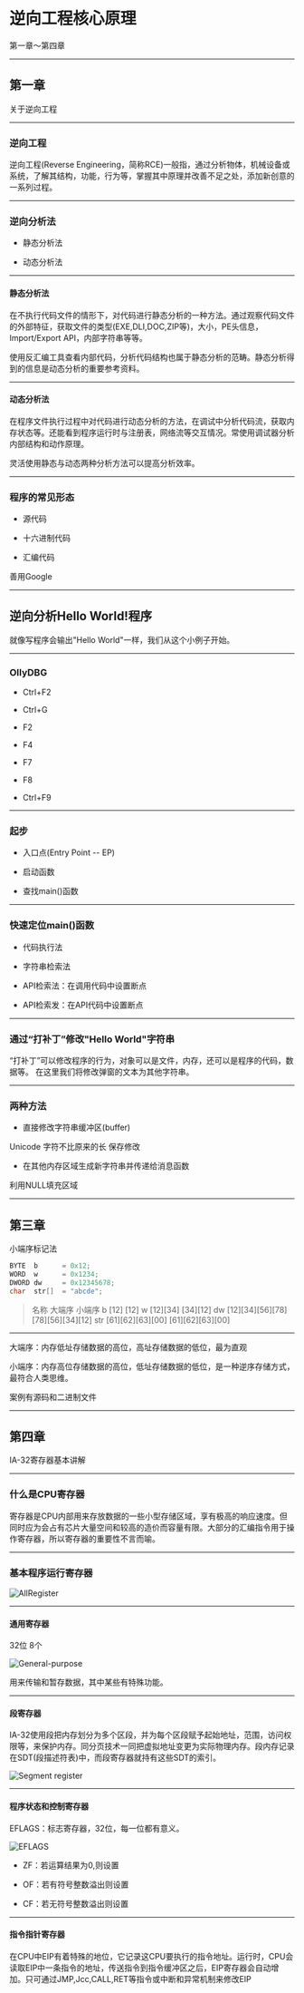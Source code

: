 # 逆向工程核心原理

第一章～第四章

---

## 第一章

关于逆向工程

---

### 逆向工程

逆向工程(Reverse Engineering，简称RCE)一般指，通过分析物体，机械设备或系统，了解其结构，功能，行为等，掌握其中原理并改善不足之处，添加新创意的一系列过程。

---

### 逆向分析法

* 静态分析法

* 动态分析法

---

#### 静态分析法

在不执行代码文件的情形下，对代码进行静态分析的一种方法。通过观察代码文件的外部特征，获取文件的类型(EXE,DLI,DOC,ZIP等)，大小，PE头信息，Import/Export API，内部字符串等等。

使用反汇编工具查看内部代码，分析代码结构也属于静态分析的范畴。静态分析得到的信息是动态分析的重要参考资料。

---

#### 动态分析法

在程序文件执行过程中对代码进行动态分析的方法，在调试中分析代码流，获取内存状态等。还能看到程序运行时与注册表，网络流等交互情况。常使用调试器分析内部结构和动作原理。

灵活使用静态与动态两种分析方法可以提高分析效率。

---

### 程序的常见形态

* 源代码

* 十六进制代码

* 汇编代码

善用Google

---

## 逆向分析Hello World!程序

就像写程序会输出"Hello World"一样，我们从这个小例子开始。

---

### OllyDBG

* Ctrl+F2

* Ctrl+G

* F2

* F4

* F7

* F8

* Ctrl+F9

---

### 起步

* 入口点(Entry Point -- EP)

* 启动函数

* 查找main()函数

---

### 快速定位main()函数

* 代码执行法

* 字符串检索法

* API检索法：在调用代码中设置断点

* API检索发：在API代码中设置断点

---

### 通过“打补丁”修改"Hello World"字符串

“打补丁”可以修改程序的行为，对象可以是文件，内存，还可以是程序的代码，数据等。
在这里我们将修改弹窗的文本为其他字符串。

---

### 两种方法

* 直接修改字符串缓冲区(buffer)

Unicode 字符不比原来的长 保存修改

* 在其他内存区域生成新字符串并传递给消息函数

利用NULL填充区域

---

## 第三章

小端序标记法

```C++
BYTE  b      = 0x12;
WORD  w      = 0x1234;
DWORD dw     = 0x12345678;
char  str[]  = "abcde";
```

> 名称 大端序                小端序
> b    [12]                  [12]
> w    [12][34]              [34][12]
> dw   [12][34][56][78]      [78][56][34][12]
> str  [61][62][63][00]      [61][62][63][00]

---

大端序：内存低址存储数据的高位，高址存储数据的低位，最为直观

小端序：内存高位存储数据的高位，低址存储数据的低位，是一种逆序存储方式，最符合人类思维。

案例有源码和二进制文件

---

## 第四章

IA-32寄存器基本讲解

---

### 什么是CPU寄存器

寄存器是CPU内部用来存放数据的一些小型存储区域，享有极高的响应速度。但同时应为会占有芯片大量空间和较高的造价而容量有限。大部分的汇编指令用于操作寄存器，所以寄存器的重要性不言而喻。

---

### 基本程序运行寄存器

![AllRegister](http://ininet.org/the-computer-levels-hierarchy/13219_html_m1d7bb0bb.png)

---

#### 通用寄存器

32位 8个

![General-purpose](http://ininet.org/the-computer-levels-hierarchy/13219_html_4d26e433.png)

用来传输和暂存数据，其中某些有特殊功能。

---

#### 段寄存器

IA-32使用段把内存划分为多个区段，并为每个区段赋予起始地址，范围，访问权限等，来保护内存。同分页技术一同把虚拟地址变更为实际物理内存。段内存记录在SDT(段描述符表)中，而段寄存器就持有这些SDT的索引。

![Segment register](https://i.imgur.com/594EmIR.png)

---

#### 程序状态和控制寄存器

EFLAGS：标志寄存器，32位，每一位都有意义。

![EFLAGS](https://i.stack.imgur.com/aPbbT.png)

* ZF：若运算结果为0,则设置

* OF：若有符号整数溢出则设置

* CF：若无符号整数溢出则设置

---

#### 指令指针寄存器

在CPU中EIP有着特殊的地位，它记录这CPU要执行的指令地址。运行时，CPU会读取EIP中一条指令的地址，传送指令到指令缓冲区之后，EIP寄存器会自动增加。只可通过JMP,Jcc,CALL,RET等指令或中断和异常机制来修改EIP
